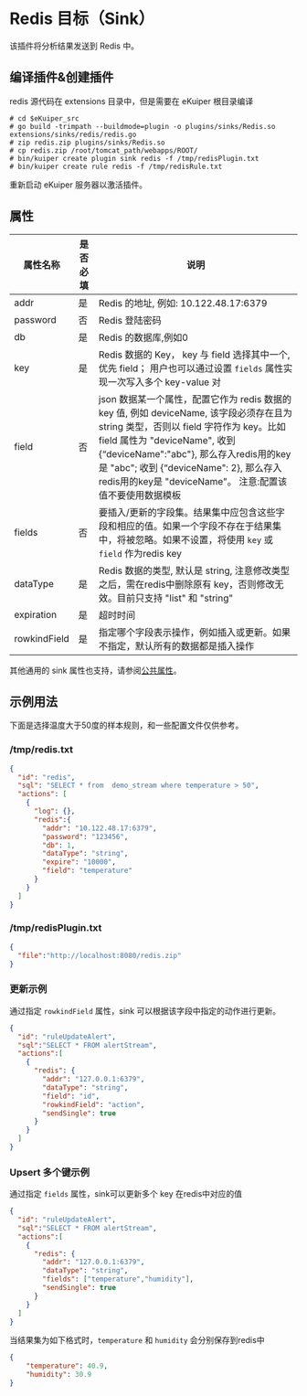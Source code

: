 # Redis 目标（Sink）

该插件将分析结果发送到 Redis 中。
## 编译插件&创建插件

redis 源代码在 extensions 目录中，但是需要在 eKuiper 根目录编译
```shell
# cd $eKuiper_src
# go build -trimpath --buildmode=plugin -o plugins/sinks/Redis.so extensions/sinks/redis/redis.go
# zip redis.zip plugins/sinks/Redis.so
# cp redis.zip /root/tomcat_path/webapps/ROOT/
# bin/kuiper create plugin sink redis -f /tmp/redisPlugin.txt
# bin/kuiper create rule redis -f /tmp/redisRule.txt
```

重新启动 eKuiper 服务器以激活插件。

## 属性

| 属性名称         | 是否必填 | 说明                                                                                                                                                                                                                                       |
|--------------|------|------------------------------------------------------------------------------------------------------------------------------------------------------------------------------------------------------------------------------------------|
| addr         | 是    | Redis 的地址, 例如: 10.122.48.17:6379                                                                                                                                                                                                         |
| password     | 否    | Redis 登陆密码                                                                                                                                                                                                                               |
| db           | 是    | Redis 的数据库,例如0                                                                                                                                                                                                                           |
| key          | 是    | Redis 数据的 Key， key 与 field 选择其中一个, 优先 field； 用户也可以通过设置 ``fields`` 属性实现一次写入多个 key-value 对                                                                                                                                                 |
| field        | 否    | json 数据某一个属性，配置它作为 redis 数据的 key 值, 例如 deviceName, 该字段必须存在且为 string 类型，否则以 field 字符作为 key。比如 field 属性为 "deviceName", 收到 {“deviceName":"abc"}, 那么存入redis用的key是 "abc"; 收到 {“deviceName": 2}, 那么存入redis用的key是 "deviceName"。 注意:配置该值不要使用数据模板 |
| fields       | 否    | 要插入/更新的字段集。结果集中应包含这些字段和相应的值。如果一个字段不存在于结果集中，将被忽略。如果不设置，将使用 ``key`` 或 ``field`` 作为redis key                                                                                                                                                |
| dataType     | 是    | Redis 数据的类型, 默认是 string, 注意修改类型之后，需在redis中删除原有 key，否则修改无效。目前只支持 "list" 和 "string"                                                                                                                                                        |
| expiration   | 是    | 超时时间                                                                                                                                                                                                                                     |
| rowkindField | 是    | 指定哪个字段表示操作，例如插入或更新。如果不指定，默认所有的数据都是插入操作                                                                                                                                                                                                   |
其他通用的 sink 属性也支持，请参阅[公共属性](../overview.md#公共属性)。

## 示例用法

下面是选择温度大于50度的样本规则，和一些配置文件仅供参考。

### /tmp/redis.txt
```json
{
  "id": "redis",
  "sql": "SELECT * from  demo_stream where temperature > 50",
  "actions": [
    {
      "log": {},
      "redis":{
        "addr": "10.122.48.17:6379",
        "password": "123456",
        "db": 1,
        "dataType": "string",
        "expire": "10000",
        "field": "temperature"
      }
    }
  ]
}
```
### /tmp/redisPlugin.txt
```json
{
  "file":"http://localhost:8080/redis.zip"
}
```

### 更新示例

通过指定 `rowkindField` 属性，sink 可以根据该字段中指定的动作进行更新。

```json
{
  "id": "ruleUpdateAlert",
  "sql":"SELECT * FROM alertStream",
  "actions":[
    {
      "redis": {
        "addr": "127.0.0.1:6379",
        "dataType": "string",
        "field": "id",
        "rowkindField": "action",
        "sendSingle": true
      }
    }
  ]
}
```

### Upsert 多个键示例

通过指定 ``fields`` 属性，sink可以更新多个 key 在redis中对应的值

```json
{
  "id": "ruleUpdateAlert",
  "sql":"SELECT * FROM alertStream",
  "actions":[
    {
      "redis": {
        "addr": "127.0.0.1:6379",
        "dataType": "string",
        "fields": ["temperature","humidity"],
        "sendSingle": true
      }
    }
  ]
}
```

当结果集为如下格式时，``temperature`` 和 ``humidity`` 会分别保存到redis中

```json
{
    "temperature": 40.9,
    "humidity": 30.9
}
```
